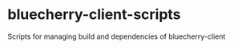 bluecherry-client-scripts
=========================

Scripts for managing build and dependencies of bluecherry-client